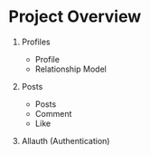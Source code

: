 # Project Overview

1. Profiles
   - Profile
   - Relationship Model

2. Posts
   - Posts
   - Comment
   - Like

3. Allauth (Authentication)
